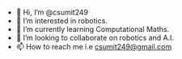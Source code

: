 - 👋 Hi, I’m @csumit249
- 👀 I’m interested in robotics.
- 🌱 I’m currently learning Computational Maths.
- 💞️ I’m looking to collaborate on robotics and A.I.
- 📫 How to reach me i.e csumit249@gmail.com

<!---
csumit249/csumit249 is a ✨ special ✨ repository because its `README.md` (this file) appears on your GitHub profile.
You can click the Preview link to take a look at your changes.
--->
